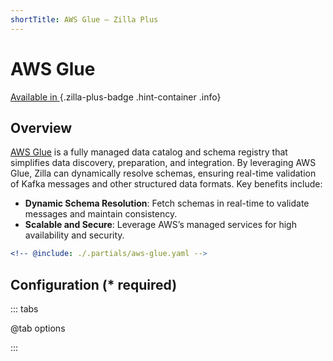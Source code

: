```yaml
---
shortTitle: AWS Glue – Zilla Plus
---
```


# AWS Glue

[Available in <ZillaPlus/>](https://www.aklivity.io/products/zilla-plus)
{.zilla-plus-badge .hint-container .info}

## Overview

[AWS Glue](https://aws.amazon.com/glue/) is a fully managed data catalog and schema registry that simplifies data discovery, preparation, and integration. By leveraging AWS Glue, Zilla can dynamically resolve schemas, ensuring real-time validation of Kafka messages and other structured data formats. Key benefits include:

- **Dynamic Schema Resolution**: Fetch schemas in real-time to validate messages and maintain consistency.
- **Scalable and Secure**: Leverage AWS’s managed services for high availability and security.

```yaml {2}
<!-- @include: ./.partials/aws-glue.yaml -->
```

## Configuration (\* required)

::: tabs

@tab options

<!-- @include: ./.partials/aws-glue-options.md -->

:::

